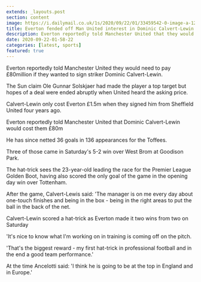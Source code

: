```yaml
---
extends: _layouts.post
section: content
image: https://i.dailymail.co.uk/1s/2020/09/22/01/33459542-0-image-a-12_1600732812639.jpg 
title: Everton fended off Man United interest in Dominic Calvert-Lewin with a massive £80m asking price  
description: Everton reportedly told Manchester United that they would need to pay £80million if they wanted to sign striker Dominic Calvert-Lewin in the current transfer window. 
date: 2020-09-22-01-58-22 
categories: [latest, sports] 
featured: true 
--- 
```

Everton reportedly told Manchester United they would need to pay £80million if they wanted to sign striker Dominic Calvert-Lewin.

The Sun claim Ole Gunnar Solskjaer had made the player a top target but hopes of a deal were ended abruptly when United heard the asking price.

Calvert-Lewin only cost Everton £1.5m when they signed him from Sheffield United four years ago.

Everton reportedly told Manchester United that Dominic Calvert-Lewin would cost them £80m

He has since netted 36 goals in 136 appearances for the Toffees.

Three of those came in Saturday's 5-2 win over West Brom at Goodison Park. 

The hat-trick sees the 23-year-old leading the race for the Premier League Golden Boot, having also scored the only goal of the game in the opening day win over Tottenham.  

After the game, Calvert-Lewis said: 'The manager is on me every day about one-touch finishes and being in the box - being in the right areas to put the ball in the back of the net.

Calvert-Lewin scored a hat-trick as Everton made it two wins from two on Saturday

'It's nice to know what I'm working on in training is coming off on the pitch.

'That's the biggest reward - my first hat-trick in professional football and in the end a good team performance.'

At the time Ancelotti said: 'I think he is going to be at the top in England and in Europe.'

